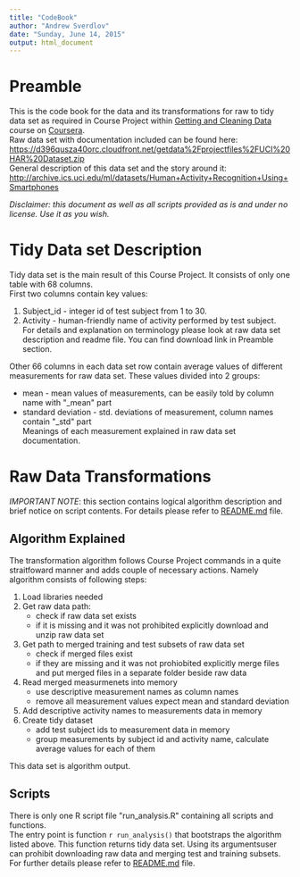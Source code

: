 ```yaml
---
title: "CodeBook"
author: "Andrew Sverdlov"
date: "Sunday, June 14, 2015"
output: html_document
---
```


# Preamble
This is the code book for the data and its transformations for raw to tidy data set as required in Course Project within [Getting and Cleaning Data](https://www.coursera.org/course/getdata) course on [Coursera](http://www.coursera.org).  
Raw data set with documentation included can be found here: https://d396qusza40orc.cloudfront.net/getdata%2Fprojectfiles%2FUCI%20HAR%20Dataset.zip  
General description of this data set and the story around it: http://archive.ics.uci.edu/ml/datasets/Human+Activity+Recognition+Using+Smartphones  
  
_Disclaimer: this document as well as all scripts provided as is and under no license. Use it as you wish._

# Tidy Data set Description
Tidy data set is the main result of this Course Project. It consists of only one table with 68 columns.  
First two columns contain key values:  
1. Subject_id - integer id of test subject from 1 to 30.  
2. Activity - human-friendly name of activity performed by test subject.  
For details and explanation on terminology please look at raw data set description and readme file. You can find download link in Preamble section.  
  
Other 66 columns in each data set row contain average values of different measurements for raw data set. These values divided into 2 groups:  
* mean - mean values of measurements, can be easily told by column name with "_mean" part  
* standard deviation - std. deviations of measurement, column names contain "_std" part  
Meanings of each measurement explained in raw data set documentation.

# Raw Data Transformations
_IMPORTANT NOTE_: this section contains logical algorithm description and brief notice on script contents. For details please refer to [README.md](https://github.com/CptnSmollett/ProgAssignment3/blob/master/README.md) file.

## Algorithm Explained
The transformation algorithm follows Course Project commands in a quite straitfoward manner and adds couple of necessary actions. Namely algorithm consists of following steps:  
 1. Load libraries needed  
 2. Get raw data path:  
    + check if raw data set exists  
    + if it is missing and it was not prohibited explicitly download and unzip raw data set  
 3. Get path to merged training and test subsets of raw data set  
    + check if merged files exist  
    + if they are missing and it was not prohiobited explicitly merge files and put merged files in a separate folder beside raw data  
 4. Read merged measurmenets into memory  
    + use descriptive measurement names as column names  
    + remove all measurement values expect mean and standard deviation  
 5. Add descriptive activity names to measurements data in memory  
 6. Create tidy dataset  
    + add test subject ids to measurement data in memory  
    + group measurements by subject id and activity name,  calculate average values for each of them  
    
This data set is algorithm output.  

## Scripts
There is only one R script file "run_analysis.R" containing all scripts and functions.  
The entry point is function `r run_analysis()` that bootstraps the algorithm listed above. This function returns tidy data set. Using its argumentsuser can prohibit downloading raw data and merging test and training subsets.  
For further details please refer to [README.md](https://github.com/CptnSmollett/ProgAssignment3/blob/master/README.md) file.